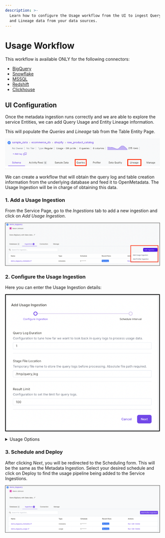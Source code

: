 ```yaml
---
description: >-
  Learn how to configure the Usage workflow from the UI to ingest Query history
  and Lineage data from your data sources.
---
```


# Usage Workflow

This workflow is available ONLY for the following connectors:

* [BigQuery](../integrations/connectors/bigquery/)
* [Snowflake](../integrations/connectors/snowflake/)
* [MSSQL](../../integrations/connectors/mssql-1/)
* [Redshift](../integrations/connectors/redshift/)
* [Clickhouse](broken-reference/)

## UI Configuration

Once the metadata ingestion runs correctly and we are able to explore the service Entities, we can add Query Usage and Entity Lineage information.

This will populate the _Queries_ and _Lineage_ tab from the Table Entity Page.

![Table Entity Page](<../../.gitbook/assets/image (2).png>)

We can create a workflow that will obtain the query log and table creation information from the underlying database and feed it to OpenMetadata. The Usage Ingestion will be in charge of obtaining this data.

### 1. Add a Usage Ingestion

From the Service Page, go to the _Ingestions_ tab to add a new ingestion and click on _Add Usage Ingestion_.

![Add Ingestion](<../../.gitbook/assets/image (37).png>)

### 2. Configure the Usage Ingestion

Here you can enter the Usage Ingestion details:

![Configure the Usage Ingestion](<../../.gitbook/assets/image (105).png>)

<details>

<summary>Usage Options</summary>

**Query Log Duration**

Specify the duration in days for which the profiler should capture usage data from the query logs. For example, if you specify 2 as the value for the duration, the data profiler will capture usage information for 48 hours prior to when the ingestion workflow is run.

**Stage File Location**

Mention the absolute file path of the temporary file name to store the query logs before processing.

**Result Limit**

Set the limit for the query log results to be run at a time.

</details>

### 3. Schedule and Deploy

After clicking _Next_, you will be redirected to the Scheduling form. This will be the same as the Metadata Ingestion. Select your desired schedule and click on Deploy to find the usage pipeline being added to the Service Ingestions.

![View Service Ingestion pipelines](<../../.gitbook/assets/image (106).png>)
